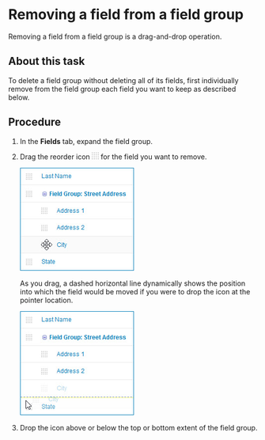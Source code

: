 # Removing a field from a field group 

<head>
  <meta name="guidename" content="DataHub"/>
  <meta name="context" content="GUID-cd35c2bf-e4d5-4e25-87eb-7f7911e9460d"/>
</head>


Removing a field from a field group is a drag-and-drop operation.

## About this task

To delete a field group without deleting all of its fields, first individually remove from the field group each field you want to keep as described below.

## Procedure

1.  In the **Fields** tab, expand the field group.

2.  Drag the reorder icon ![](../Images/Common/main-ic-dots-16-gray-on-white_404b1c3f-e21a-4b67-ba76-65412d39eb70.jpg) for the field you want to remove.

    ![Dragging the field City from the field group Street Address](../Images/Models/mdm-li-field-group-field-remove_9b19210a-fca6-4742-b62f-58df72606a7d.jpg)

    As you drag, a dashed horizontal line dynamically shows the position into which the field would be moved if you were to drop the icon at the pointer location.

    ![Dropping the field City outside the field group Street Address](../Images/Models/mdm-li-field-group-field-removing_172e9597-8a62-478e-8260-9324a1b80e44.jpg)

3.  Drop the icon above or below the top or bottom extent of the field group.